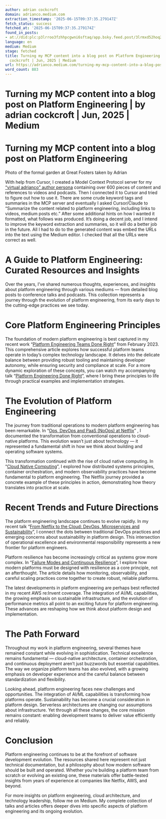 ```yaml
---
author: adrian cockcroft
domain: adrianco.medium.com
extraction_timestamp: '2025-06-15T09:37:35.279147Z'
fetch_status: success
fetched_at: '2025-06-15T09:37:35.279174Z'
found_in_posts:
- at://did:plc:p3lrroo3fzhhpcgwni6sftaq/app.bsky.feed.post/3lrmxd52hoq2a
language: en
medium: Medium
stage: fetched
title: Turning my MCP content into a blog post on Platform Engineering | by adrian
  cockcroft | Jun, 2025 | Medium
url: https://adrianco.medium.com/turning-my-mcp-content-into-a-blog-post-on-platform-engineering-7f083ba1e78b
word_count: 883
---
```


# Turning my MCP content into a blog post on Platform Engineering | by adrian cockcroft | Jun, 2025 | Medium

# Turning my MCP content into a blog post on Platform Engineering

Photo of the formal garden at Great Fosters taken by Adrian

With help from Cursor, I created a Model Context Protocol server for my [“virtual adrianco” author persona](https://medium.com/@adrianco/virtual-adrian-revisited-as-megpt-5db561ef77b4) containing over 600 pieces of content and references to videos and podcasts. Then I connected it to Cursor and tried to figure out how to use it. There are some crude keyword tags and summaries in the MCP server and eventually I asked Cursor/Claude to “Summarize the content related to platform engineering, including links to videos, medium posts etc.” After some additional hints on how I wanted it formatted, what follows was produced. It’s doing a decent job, and I intend to improve the keyword extraction and summaries, so it will do a better job in the future. All I had to do to the generated content was embed the URLs into the text using the Medium editor. I checked that all the URLs were correct as well.

# A Guide to Platform Engineering: Curated Resources and Insights

Over the years, I’ve shared numerous thoughts, experiences, and insights about platform engineering through various mediums — from detailed blog posts to conference talks and podcasts. This collection represents a journey through the evolution of platform engineering, from its early days to the cutting-edge practices we see today.

# Core Platform Engineering Principles

The foundation of modern platform engineering is best captured in my recent work “[Platform Engineering Teams Done Right](https://medium.com/@adrianco/2023-02-10_Platform-Engineering-Teams-Done-Right--b3b3d4a8ad23)” from February 2023. This comprehensive article explores how successful platform teams operate in today’s complex technology landscape. It delves into the delicate balance between providing robust tooling and maintaining developer autonomy, while ensuring security and compliance at scale. For a more dynamic exploration of these concepts, you can watch my accompanying talk “[Platform Engineering Done Right](https://www.youtube.com/watch?v=muKaB4f2qJU)”, where I bring these principles to life through practical examples and implementation strategies.

# The Evolution of Platform Engineering

The journey from traditional operations to modern platform engineering has been remarkable. In “[Ops, DevOps and PaaS \(NoOps\) at Netflix](https://perfcap.blogspot.com/2012/03/ops-devops-and-noops-at-netflix.html)” , I documented the transformation from conventional operations to cloud-native platforms. This evolution wasn’t just about technology — it represented a fundamental shift in how we think about building and operating software systems.

This transformation continued with the rise of cloud native computing. In “[Cloud Native Computing](https://medium.com/@adrianco/2017-08-09_Cloud-Native-Computing-5f0f41a982bf)”, I explored how distributed systems principles, container orchestration, and modern observability practices have become fundamental to platform engineering. The Netflix journey provided a concrete example of these principles in action, demonstrating how theory translates into practice at scale.

# Recent Trends and Future Directions

The platform engineering landscape continues to evolve rapidly. In my recent talk “[From Netflix to the Cloud: DevOps, Microservices and Sustainability](https://www.youtube.com/watch?v=FY3asCV9qOE%29%2C)”, I connect the dots between traditional DevOps practices and emerging concerns about sustainability in platform design. This intersection of operational excellence and environmental responsibility represents a new frontier for platform engineers.

Platform resilience has become increasingly critical as systems grow more complex. In “[Failure Modes and Continuous Resilience](https://medium.com/@adrianco/2019-11-11_Failure-Modes-and-Continuous-Resilience-6553078caad5)”, I explore how modern platforms must be designed with resilience as a core principle, not an afterthought. The article details how monitoring, observability, and careful scaling practices come together to create robust, reliable platforms.

The latest developments in platform engineering are perhaps best reflected in my recent AWS re:Invent coverage. The integration of AI/ML capabilities, the growing emphasis on sustainable infrastructure, and the evolution of performance metrics all point to an exciting future for platform engineering. These advances are reshaping how we think about platform design and implementation.

# The Path Forward

Throughout my work in platform engineering, several themes have remained constant while evolving in sophistication. Technical excellence remains fundamental — cloud-native architecture, container orchestration, and continuous deployment aren’t just buzzwords but essential capabilities. The way we organize platform teams has also evolved, with a growing emphasis on developer experience and the careful balance between standardization and flexibility.

Looking ahead, platform engineering faces new challenges and opportunities. The integration of AI/ML capabilities is transforming how platforms operate. Sustainability has become a crucial consideration in platform design. Serverless architectures are changing our assumptions about infrastructure. Yet through all these changes, the core mission remains constant: enabling development teams to deliver value efficiently and reliably.

# Conclusion

Platform engineering continues to be at the forefront of software development evolution. The resources shared here represent not just technical documentation, but a philosophy about how modern software should be built and operated. Whether you’re building a platform team from scratch or evolving an existing one, these materials offer battle-tested insights from years of experience at companies like Netflix, AWS, and beyond.

For more insights on platform engineering, cloud architecture, and technology leadership, follow me on Medium. My complete collection of talks and articles offers deeper dives into specific aspects of platform engineering and its ongoing evolution.